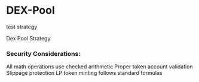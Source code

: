 
# DEX-Pool

test strategy

Dex Pool Strategy

### Security Considerations:
All math operations use checked arithmetic
Proper token account validation
Slippage protection
LP token minting follows standard formulas


